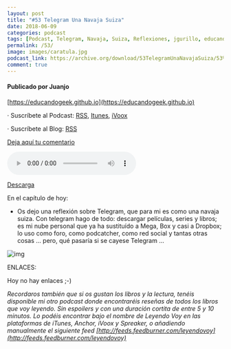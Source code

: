 ```yaml
---
layout: post
title: "#53 Telegram Una Navaja Suiza"
date: 2018-06-09
categories: podcast
tags: [Podcast, Telegram, Navaja, Suiza, Reflexiones, jgurillo, educandogeek]
permalink: /53/
image: images/caratula.jpg
podcast_link: https://archive.org/download/53TelegramUnaNavajaSuiza/53%20Telegram%20Una%20Navaja%20Suiza.mp3
comment: true
---
```


#### Publicado por Juanjo

[https://educandogeek.github.io](https://educandogeek.github.io)

· Suscríbete al Podcast: [RSS](http://feeds.feedburner.com/educandogeek), [Itunes](https://itunes.apple.com/es/podcast/educando-geek/id1110060146?mt=2), [iVoox](https://www.ivoox.com/podcast-educando-geek_sq_f1289274_1.html)

· Suscríbete al Blog: [RSS](http://feeds.feedburner.com/educandogeekblog)

[Deja aquí tu comentario](https://educandogeek.github.io/53/)

<audio controls>
  <source src="{{ page.podcast_link }}" type="audio/mp3">
</audio>


[Descarga][Mp3]


En el capítulo de hoy:

- Os dejo una reflexión sobre Telegram, que para mi es como una navaja suiza. Con telegram hago de todo: descargar películas, series y libros; es mi nube personal que ya ha sustituído a Mega, Box y casi a Dropbox; lo uso como foro, como podcatcher, como red social y tantas otras cosas ... pero, qué pasaría si se cayese Telegram ...



![img](https://i.imgur.com/LOyMcEb.jpg)

ENLACES:

Hoy no hay enlaces ;-)



*Recordaros también que si os gustan los libros y la lectura, tenéis disponible mi otro podcast donde encontraréis reseñas de todos los libros que voy leyendo. Sin espoilers y con una duración cortita de entre 5 y 10 minutos. Lo podéis encontrar bajo el nombre de Leyendo Voy en las plataformas de iTunes, Anchor, iVoox y Spreaker, o añadiendo manualmente el siguiente feed [http://feeds.feedburner.com/leyendovoy](http://feeds.feedburner.com/leyendovoy)*



[Mp3]: https://archive.org/download/53TelegramUnaNavajaSuiza/53%20Telegram%20Una%20Navaja%20Suiza.mp3


